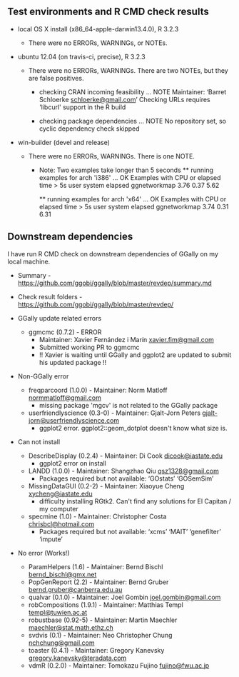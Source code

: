 ## Test environments and R CMD check results
* local OS X install (x86_64-apple-darwin13.4.0), R 3.2.3
  * There were no ERRORs, WARNINGs, or NOTEs.

* ubuntu 12.04 (on travis-ci, precise), R 3.2.3
  * There were no ERRORs, WARNINGs.  There are two NOTEs, but they are false positives.
    * checking CRAN incoming feasibility ... NOTE
    Maintainer: ‘Barret Schloerke <schloerke@gmail.com>’
    Checking URLs requires 'libcurl' support in the R build

    * checking package dependencies ... NOTE
      No repository set, so cyclic dependency check skipped

* win-builder (devel and release)
  * There were no ERRORs, WARNINGs.  There is one NOTE.
    * Note: Two examples take longer than 5 seconds
      ** running examples for arch 'i386' ... OK
      Examples with CPU or elapsed time > 5s
                 user system elapsed
      ggnetworkmap 3.76   0.37    5.62

      ** running examples for arch 'x64' ... OK
      Examples with CPU or elapsed time > 5s
                 user system elapsed
      ggnetworkmap 3.74   0.31    6.31


## Downstream dependencies
I have run R CMD check on downstream dependencies of GGally on my local machine.
* Summary - https://github.com/ggobi/ggally/blob/master/revdep/summary.md
* Check result folders - https://github.com/ggobi/ggally/blob/master/revdep/


* GGally update related errors
  * ggmcmc (0.7.2) - ERROR
    * Maintainer: Xavier Fernández i Marín <xavier.fim@gmail.com>  
    * Submitted working PR to ggmcmc
    * !! Xavier is waiting until GGally and ggplot2 are updated to submit his updated package !!

* Non-GGally error
  * freqparcoord (1.0.0) - Maintainer: Norm Matloff <normmatloff@gmail.com>
    * missing package 'mgcv' is not related to the GGally package
  * userfriendlyscience (0.3-0) - Maintainer: Gjalt-Jorn Peters <gjalt-jorn@userfriendlyscience.com>
    * ggplot2 error. ggplot2::geom_dotplot doesn't know what size is.

* Can not install
  * DescribeDisplay (0.2.4) - Maintainer: Di Cook <dicook@iastate.edu>
    * ggplot2 error on install
  * LANDD (1.0.0) - Maintainer: Shangzhao Qiu <qsz1328@gmail.com>
    * Packages required but not available: ‘GOstats’ ‘GOSemSim’
  * MissingDataGUI (0.2-2) - Maintainer: Xiaoyue Cheng <xycheng@iastate.edu>
    * difficulty installing RGtk2. Can't find any solutions for El Capitan / my computer
  * specmine (1.0) - Maintainer: Christopher Costa <chrisbcl@hotmail.com>
    * Packages required but not available: ‘xcms’ ‘MAIT’ ‘genefilter’ ‘impute’

* No error (Works!)
  * ParamHelpers (1.6) - Maintainer: Bernd Bischl <bernd_bischl@gmx.net>  
  * PopGenReport (2.2) - Maintainer: Bernd Gruber <bernd.gruber@canberra.edu.au>
  * qualvar (0.1.0) - Maintainer: Joel Gombin <joel.gombin@gmail.com>
  * robCompositions (1.9.1) - Maintainer: Matthias Templ <templ@tuwien.ac.at>
  * robustbase (0.92-5) - Maintainer: Martin Maechler <maechler@stat.math.ethz.ch>
  * svdvis (0.1) - Maintainer: Neo Christopher Chung <nchchung@gmail.com>
  * toaster (0.4.1) - Maintainer: Gregory Kanevsky <gregory.kanevsky@teradata.com>  
  * vdmR (0.2.0) - Maintainer: Tomokazu Fujino <fujino@fwu.ac.jp>
